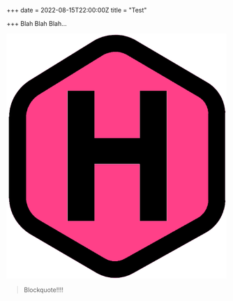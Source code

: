 +++
date = 2022-08-15T22:00:00Z
title = "Test"

+++
Blah Blah Blah...

![Test Image](/uploads/hugo_logo_h_3.png "Test")

> Blockquote!!!!